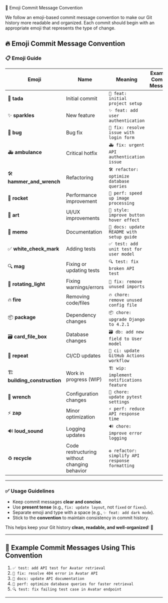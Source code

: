 🚀 Emoji Commit Message Convention

We follow an emoji-based commit message convention to make our Git history more readable and organized. Each commit should begin with an appropriate emoji that represents the type of change.


## **🔥 Emoji Commit Message Convention**


### 📋 Emoji Guide  

| Emoji | Name | Meaning | Example Commit Message |
| --- | --- | --- | --- |
| 🎉 **tada** | Initial commit | `🎉 feat: initial project setup` |
| ✨ **sparkles** | New feature | `✨ feat: add user authentication` |
| 🐛 **bug** | Bug fix | `🐛 fix: resolve issue with login form` |
| 🚑 **ambulance** | Critical hotfix | `🚑 fix: urgent API authentication issue` |
| 🛠️ **hammer_and_wrench** | Refactoring | `🛠️ refactor: optimize database queries` |
| 🚀 **rocket** | Performance improvement | `🚀 perf: speed up image processing` |
| 🎨 **art** | UI/UX improvements | `🎨 style: improve button hover effect` |
| 📝 **memo** | Documentation | `📝 docs: update README with setup guide` |
| ✅ **white_check_mark** | Adding tests | `✅ test: add unit test for user model` |
| 🔍 **mag** | Fixing or updating tests | `🔍 test: fix broken API test` |
| 🚨 **rotating_light** | Fixing warnings/errors | `🚨 fix: remove unused imports` |
| 🔥 **fire** | Removing code/files | `🔥 chore: remove unused config file` |
| 📦 **package** | Dependency changes | `📦 chore: upgrade Django to 4.2.1` |
| 🗃️ **card_file_box** | Database changes | `🗃️ db: add new field to User model` |
| 🔄 **repeat** | CI/CD updates | `🔄 ci: update GitHub Actions workflow` |
| 🏗️ **building_construction** | Work in progress (WIP) | `🏗️ wip: implement notifications feature` |
| 🔧 **wrench** | Configuration changes | `🔧 chore: update pytest settings` |
| ⚡ **zap** | Minor optimization | `⚡ perf: reduce API response time` |
| 🔊 **loud_sound** | Logging updates | `🔊 chore: improve error logging` |
| ♻️ **recycle** | Code restructuring without changing behavior | `♻️ refactor: simplify API response formatting` |

---

### ✅ Usage Guidelines  
- Keep commit messages **clear and concise**.  
- Use **present tense** (e.g., `fix: update layout`, not `fixed` or `fixes`).  
- Separate emoji and type with a space (e.g., `✨ feat: add dark mode`).  
- Stick to the **convention** to maintain consistency in commit history.  

This helps keep your Git history **clean, readable, and well-organized**! 🚀  

---

## **📌 Example Commit Messages Using This Convention**

1. `✅ test: add API test for Avatar retrieval`
2. `🐛 fix: resolve 404 error in Avatar API`
3. `📝 docs: update API documentation`
4. `🚀 perf: optimize database queries for faster retrieval`
5. `🔍 test: fix failing test case in Avatar endpoint`

---